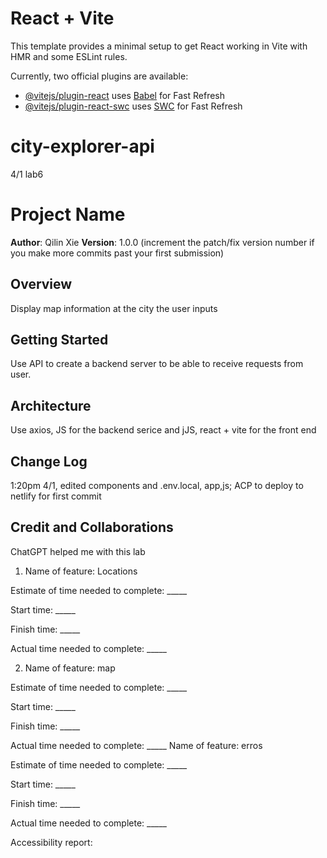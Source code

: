 # React + Vite

This template provides a minimal setup to get React working in Vite with HMR and some ESLint rules.

Currently, two official plugins are available:

- [@vitejs/plugin-react](https://github.com/vitejs/vite-plugin-react/blob/main/packages/plugin-react/README.md) uses [Babel](https://babeljs.io/) for Fast Refresh
- [@vitejs/plugin-react-swc](https://github.com/vitejs/vite-plugin-react-swc) uses [SWC](https://swc.rs/) for Fast Refresh
# city-explorer-api


4/1 lab6
# Project Name

**Author**: Qilin Xie
**Version**: 1.0.0 (increment the patch/fix version number if you make more commits past your first submission)

## Overview
Display map information at the city the user inputs

## Getting Started
Use API to create a backend server to be able to receive requests from user. 

## Architecture
Use axios, JS for the backend serice and jJS, react + vite for the front end

## Change Log
<!-- Use this area to document the iterative changes made to your application as each feature is successfully implemented. Use time stamps. Here's an example:

01-01-2001 4:59pm - Application now has a fully-functional express server, with a GET route for the location resource. -->
1:20pm 4/1, edited components and .env.local, app,js; ACP to deploy to netlify for first commit

## Credit and Collaborations
ChatGPT helped me with this lab


1. Name of feature: Locations

Estimate of time needed to complete: _____

Start time: _____

Finish time: _____

Actual time needed to complete: _____


2. Name of feature: map

Estimate of time needed to complete: _____

Start time: _____

Finish time: _____

Actual time needed to complete: _____
Name of feature: erros

Estimate of time needed to complete: _____

Start time: _____

Finish time: _____

Actual time needed to complete: _____

Accessibility report: 